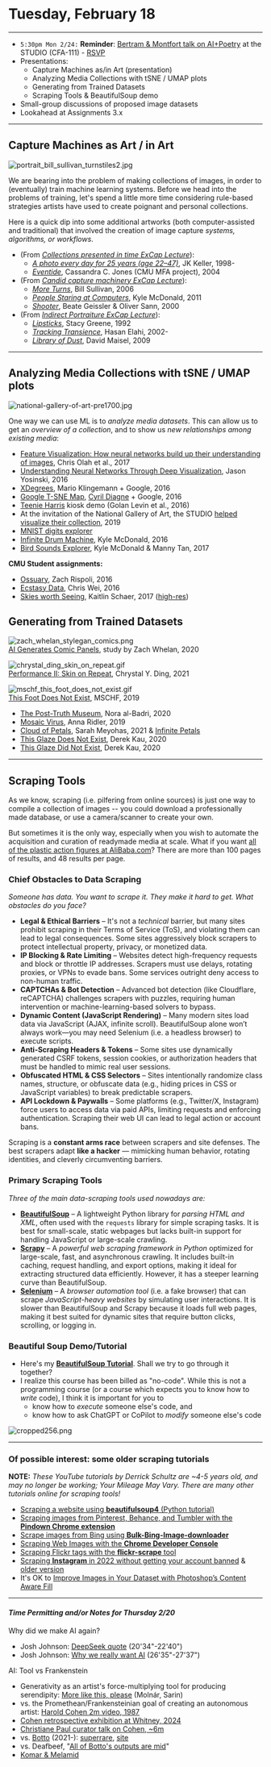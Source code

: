 # Tuesday, February 18

---

* `5:30pm Mon 2/24:` **Reminder**: [Bertram & Montfort talk on AI+Poetry](https://studioforcreativeinquiry.org/events/output-an-anthology-of-computer-generated-text-1953-2023-book-launch-by-lillian-yvonne-bertram-and-nick-montfort) at the STUDIO (CFA-111) - [RSVP](https://docs.google.com/forms/d/e/1FAIpQLSf8sfPBGSwafZqoRf8Sci3Ai3JQG1g9QXRq5KCPKdc4khlakA/viewform)
* Presentations: 
  * Capture Machines as/in Art (presentation)
  * Analyzing Media Collections with tSNE / UMAP plots
  * Generating from Trained Datasets
  * Scraping Tools & BeautifulSoup demo
* Small-group discussions of proposed image datasets
* Lookahead at Assignments 3.x

---

## Capture Machines as Art / in Art

![portrait_bill_sullivan_turnstiles2.jpg](img/portrait_bill_sullivan_turnstiles2.jpg)

We are bearing into the problem of making collections of images, in order to (eventually) train machine learning systems. Before we head into the problems of training, let's spend a little more time considering rule-based strategies artists have used to create poignant and personal collections. 

Here is a quick dip into some additional artworks (both computer-assisted and traditional) that involved the creation of image capture *systems, algorithms, or workflows*. 

* (From [*Collections presented in time ExCap Lecture*](https://github.com/golanlevin/ExperimentalCapture/blob/master/docs/typologies.md#collections-presented-in-time)): 
  * [*A photo every day for 25 years (age 22–47)*](https://www.youtube.com/watch?v=pzyQE0WWphk), JK Keller, 1998-
  * [*Eventide*](https://vimeo.com/84883569), Cassandra C. Jones (CMU MFA project), 2004
* (From [*Candid capture machinery ExCap Lecture*](https://github.com/golanlevin/ExperimentalCapture/blob/master/docs/portraits_2_candid_machinery.md)): 
  * [*More Turns*](https://github.com/golanlevin/ExperimentalCapture/blob/master/docs/portraits_2_candid_machinery.md#more-turns), Bill Sullivan, 2006
  * [*People Staring at Computers*](https://github.com/golanlevin/ExperimentalCapture/blob/master/docs/portraits_2_candid_machinery.md#people-staring-at-computers), Kyle McDonald, 2011
  * [*Shooter*](https://github.com/golanlevin/ExperimentalCapture/blob/master/docs/portraits_2_candid_machinery.md#shooter), Beate Geissler & Oliver Sann, 2000
* (From [*Indirect Portraiture ExCap Lecture*](https://github.com/golanlevin/ExperimentalCapture/blob/master/docs/portraits_3_indirect_portrait.md)):
  * [*Lipsticks*](https://github.com/golanlevin/ExperimentalCapture/blob/master/docs/portraits_3_indirect_portrait.md#stacy-greene-lipsticks), Stacy Greene, 1992
  * [*Tracking Transience*](https://github.com/golanlevin/ExperimentalCapture/blob/master/docs/portraits_3_indirect_portrait.md#hasan-elahi-tracking-transience), Hasan Elahi, 2002-
  * [*Library of Dust*](https://github.com/golanlevin/ExperimentalCapture/blob/master/docs/portraits_3_indirect_portrait.md#david-maisel-library-of-dust), David Maisel, 2009


---

## Analyzing Media Collections with tSNE / UMAP plots

![national-gallery-of-art-pre1700.jpg](img/national-gallery-of-art-pre1700.jpg)

One way we can use ML is to *analyze media datasets*. This can allow us to get an *overview of a collection*, and to show us *new relationships among existing media*:

* [Feature Visualization: How neural networks build up their understanding of images](https://distill.pub/2017/feature-visualization/), Chris Olah et al., 2017
* [Understanding Neural Networks Through Deep Visualization](https://www.youtube.com/watch?v=AgkfIQ4IGaM), Jason Yosinski, 2016
* [XDegrees](https://artsexperiments.withgoogle.com/xdegrees/), Mario Klingemann + Google, 2016
* [Google T-SNE Map](https://experiments.withgoogle.com/t-sne-map), [Cyril Diagne](https://cyrildiagne.com/) + Google, 2016
* [Teenie Harris](https://studioforcreativeinquiry.org/project/thap) kiosk demo (Golan Levin et al., 2016)
* At the invitation of the National Gallery of Art, the STUDIO [helped visualize their collection](https://flickr.com/photos/creativeinquiry/48959838178/in/album-72157711499030821/), 2019  
* [MNIST digits explorer](https://dash.gallery/dash-tsne/)
* [Infinite Drum Machine](https://experiments.withgoogle.com/ai/drum-machine/view/), Kyle McDonald, 2016
* [Bird Sounds Explorer](https://experiments.withgoogle.com/ai/bird-sounds/view/), Kyle McDonald & Manny Tan, 2017

**CMU Student assignments:**

* [Ossuary](https://ems.andrew.cmu.edu/2016/zrispo/04/29/image-collection-ossuary-experiments/index.html), Zach Rispoli, 2016
* [Ecstasy Data](https://ems.andrew.cmu.edu/2016/christopher/05/04/chriswei-visualization-of-ecstasy-pills/index.html), Chris Wei, 2016
* [Skies worth Seeing](https://ems.andrew.cmu.edu/excap17/author/gloeilamp/index.html), Kaitlin Schaer, 2017 ([high-res](https://ems.andrew.cmu.edu/excap17/wp-content/uploads/2017/05/14jpeg.jpg))

## Generating from Trained Datasets

![zach_whelan_stylegan_comics.png](img/zach_whelan_stylegan_comics.png)<br />[AI Generates Comic Panels](https://new.zachwhalen.net/projects/ai-generates-comic-panels), study by Zach Whelan, 2020

![chrystal_ding_skin_on_repeat.gif](img/chrystal_ding_skin_on_repeat.gif)<br />[Performance II: Skin on Repeat](https://www.electricartefacts.art/artwork/chrystal-ding-performance-ii-skin-on-repeat), Chrystal Y. Ding, 2021

![mschf_this_foot_does_not_exist.gif](img/mschf_this_foot_does_not_exist.gif)<br />[This Foot Does Not Exist](https://thisfootdoesnotexist.com/), MSCHF, 2019

* [The Post-Truth Museum](https://www.nora-al-badri.de/works-index), Nora al-Badri, 2020
* [Mosaic Virus](https://annaridler.com/mosaic-virus), Anna Ridler, 2019
* [Cloud of Petals](https://sarahmeyohas.com/cloud-of-petals/), Sarah Meyohas, 2021 & [Infinite Petals](https://vimeo.com/873007851)
* [This Glaze Does Not Exist](https://www.derekau.net/this-vessel-does-not-exist/2020/4/6/this-glaze-does-not-exist), Derek Kau, 2020
* [This Glaze Did Not Exist](https://www.derekau.net/this-vessel-does-not-exist/2020/12/12/gpt-2-generated-ceramic-recipes), Derek Kau, 2020


---

## Scraping Tools

As we know, scraping (i.e. pilfering from online sources) is just one way to compile a collection of images -- you could download a professionally made database, or use a camera/scanner to create your own. 

But sometimes it is the only way, especially when you wish to automate the acquisition and curation of readymade media at scale. What if you want [all of the plastic action figures at AliBaba.com](https://www.alibaba.com/trade/search?spm=a2700.galleryofferlist.the-new-header_fy23_pc_search_bar.keydown__Enter&tab=all&SearchText=action+figure)? There are more than 100 pages of results, and 48 results per page.

### Chief Obstacles to Data Scraping

*Someone has data. You want to scrape it. They make it hard to get. What obstacles do you face?*

* **Legal & Ethical Barriers** – It's not a *technical* barrier, but many sites prohibit scraping in their Terms of Service (ToS), and violating them can lead to legal consequences. Some sites aggressively block scrapers to protect intellectual property, privacy, or monetized data.
* **IP Blocking & Rate Limiting** – Websites detect high-frequency requests and block or throttle IP addresses. Scrapers must use delays, rotating proxies, or VPNs to evade bans. Some services outright deny access to non-human traffic.
* **CAPTCHAs & Bot Detection** – Advanced bot detection (like Cloudflare, reCAPTCHA) challenges scrapers with puzzles, requiring human intervention or machine-learning-based solvers to bypass.
* **Dynamic Content (JavaScript Rendering)** – Many modern sites load data via JavaScript (AJAX, infinite scroll). BeautifulSoup alone won’t always work—you may need Selenium (i.e. a headless browser) to execute scripts.
* **Anti-Scraping Headers & Tokens** – Some sites use dynamically generated CSRF tokens, session cookies, or authorization headers that must be handled to mimic real user sessions.
* **Obfuscated HTML & CSS Selectors** – Sites intentionally randomize class names, structure, or obfuscate data (e.g., hiding prices in CSS or JavaScript variables) to break predictable scrapers.
* **API Lockdown & Paywalls** – Some platforms (e.g., Twitter/X, Instagram) force users to access data via paid APIs, limiting requests and enforcing authentication. Scraping their web UI can lead to legal action or account bans.

Scraping is a **constant arms race** between scrapers and site defenses. The best scrapers adapt **like a hacker** — mimicking human behavior, rotating identities, and cleverly circumventing barriers.

### Primary Scraping Tools

*Three of the main data-scraping tools used nowadays are:* 

* [**BeautifulSoup**](https://pypi.org/project/beautifulsoup4/) – A lightweight Python library for *parsing HTML and XML*, often used with the `requests` library for simple scraping tasks. It is best for small-scale, static webpages but lacks built-in support for handling JavaScript or large-scale crawling.
* [**Scrapy**](https://scrapy.org/) – A *powerful web scraping framework in Python* optimized for large-scale, fast, and asynchronous crawling. It includes built-in caching, request handling, and export options, making it ideal for extracting structured data efficiently. However, it has a steeper learning curve than BeautifulSoup.
* [**Selenium**](https://www.selenium.dev/) – A *browser automation tool* (i.e. a fake browser) that can scrape *JavaScript-heavy websites* by simulating user interactions. It is slower than BeautifulSoup and Scrapy because it loads full web pages, making it best suited for dynamic sites that require button clicks, scrolling, or logging in.

### Beautiful Soup Demo/Tutorial

* Here's my [**BeautifulSoup Tutorial**](beautifulsoup/readme.md). Shall we try to go through it together?
* I realize this course has been billed as "no-code". While this is not a programming course (or a course which expects you to know how to *write* code), I think it is important for you to 
	* know how to *execute* someone else's code, and 
	* know how to ask ChatGPT or CoPilot to *modify* someone else's code

![cropped256.png](beautifulsoup/img/cropped256.png)

---

### Of possible interest: some older scraping tutorials

**NOTE:** *These YouTube tutorials by Derrick Schultz are ~4-5 years old, and may no longer be working; Your Mileage May Vary. There are many other tutorials online for scraping tools!*

* [Scraping a website using **beautifulsoup4** (Python tutorial)](https://www.youtube.com/watch?v=LDAI0a385dY&list=PLWuCzxqIpJs9v81cWpRC7nm94eTMtohHq&index=20)
* [Scraping images from Pinterest, Behance, and Tumbler with the **Pindown Chrome extension**](https://www.youtube.com/watch?v=BwMk1Ik7aCM)
* [Scrape images from Bing using **Bulk-Bing-Image-downloader**](https://www.youtube.com/watch?v=m6FV5DKeVts)
* [Scraping Web Images with the **Chrome Developer Console**](https://www.youtube.com/watch?v=5eXRxG-3rWM)
* [Scraping Flickr tags with the **flickr-scrape** tool](https://www.youtube.com/watch?v=Ygsk9vMRTtg)
* [Scraping **Instagram** in 2022 without getting your account banned](https://www.youtube.com/watch?v=fUuQ9UphRuQ) & [older version](https://www.youtube.com/watch?v=tBmQcdLLFyc)
* It's OK to [Improve Images in Your Dataset with Photoshop’s Content Aware Fill](https://www.youtube.com/watch?v=LOLoXxGBans)


---

#### *Time Permitting and/or Notes for Thursday 2/20*

Why did we make AI again?

* Josh Johnson: [DeepSeek quote](https://www.youtube.com/watch?v=zWOPThV8kIs&t=1234s) (20'34"-22'40")
* Josh Johnson: [Why we really want AI](https://www.youtube.com/watch?v=zWOPThV8kIs&t=1592s) (26'35"-27'37")

AI: Tool vs Frankenstein

* Generativity as an artist's force-multiplying tool for producing serendipity: [More like this, please](https://github.com/golanlevin/lectures/tree/master/lecture_cnns_and_gans) (Molnár, Sarin)
* vs. the Promethean/Frankensteinian goal of creating an autonomous artist: [Harold Cohen 2m video, 1987](https://www.youtube.com/watch?v=IPczQgCuOOc)
* [Cohen retrospective exhibition at Whitney, 2024](https://whitney.org/exhibitions/harold-cohen-aaron)
* [Christiane Paul curator talk on Cohen, ~6m](https://www.youtube.com/watch?v=xkrJwURBEfg)
* vs. [Botto](https://x.com/bottoproject?lang=en) (2021-): [superrare](https://superrare.com/artwork/eth/0x66cd3ede22a25eef3cc8799381b99b1d4f0983f8/5), [site](https://botto.com/) 
* vs. Deafbeef, "[All of Botto's outputs are mid](https://x.com/_deafbeef/status/1891500347816034758)"
* [Komar & Melamid](img/komar_melamid/)




